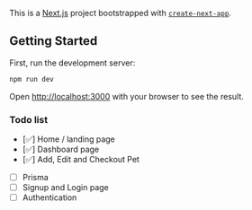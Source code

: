 This is a [Next.js](https://nextjs.org/) project bootstrapped with [`create-next-app`](https://github.com/vercel/next.js/tree/canary/packages/create-next-app).

## Getting Started

First, run the development server:

```bash
npm run dev
```

Open [http://localhost:3000](http://localhost:3000) with your browser to see the result.

### Todo list

- [✅] Home / landing page
- [✅] Dashboard page
- [✅] Add, Edit and Checkout Pet
- [ ] Prisma
- [ ] Signup and Login page
- [ ] Authentication
